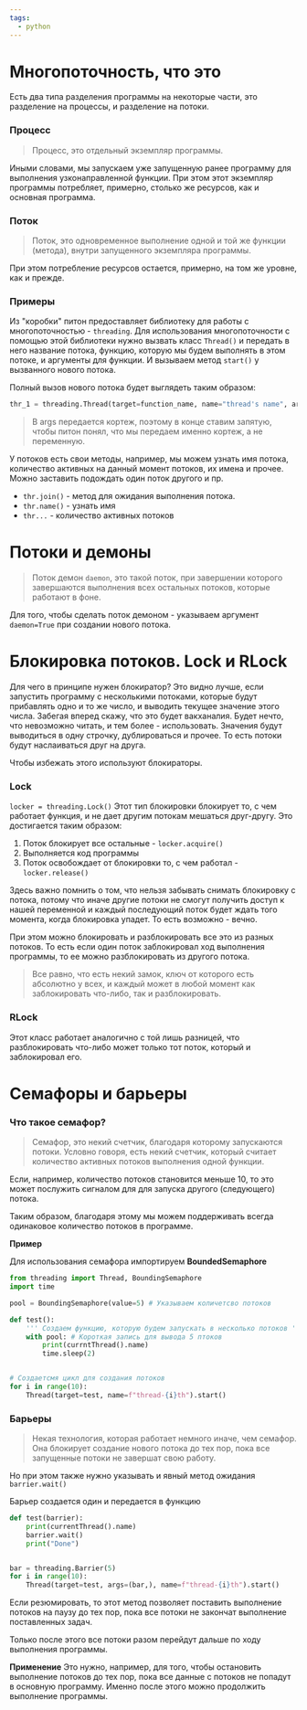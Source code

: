 ```yaml
---
tags:
  - python
---
```

# Многопоточность, что это
Есть два типа разделения программы на некоторые части, это разделение на процессы, и разделение на потоки.

### Процесс
>Процесс, это отдельный экземпляр программы. 

Иными словами, мы запускаем уже запущенную ранее программу для выполнения узконаправленной функции. При этом этот экземпляр программы потребляет, примерно, столько же ресурсов, как и основная программа.

### Поток
>Поток, это одновременное выполнение одной и той же функции (метода), внутри запущенного экземпляра программы.

При этом потребление ресурсов остается, примерно, на том же уровне, как и прежде.

### Примеры
Из "коробки" питон предоставляет библиотеку для работы с многопоточностью - `threading`.
Для использования многопоточности с помощью этой библиотеки нужно вызвать класс `Thread()` и передать в него название потока, функцию, которую мы будем выполнять в этом потоке, и аргументы для функции.
И вызываем метод `start()` у вызванного нового потока.

Полный вызов нового потока будет выглядеть таким образом:
```python
thr_1 = threading.Thread(target=function_name, name="thread's name", args=(x1,))
```

>В args передается кортеж, поэтому в конце ставим запятую, чтобы питон понял, что мы передаем именно кортеж, а не переменную.

У потоков есть свои методы, например, мы можем узнать имя потока, количество активных на данный момент потоков, их имена и прочее. Можно заставить подождать один поток другого и пр.

- `thr.join()` - метод для ожидания выполнения потока.
- `thr.name()` - узнать имя
- `thr...` - количество активных потоков

# Потоки и демоны
>Поток демон `daemon`, это такой поток, при завершении которого завершаются выполнения всех остальных потоков, которые работают в фоне.

Для того, чтобы сделать поток демоном - указываем аргумент `daemon=True` при создании нового потока.

# Блокировка потоков. Lock и RLock
Для чего в принципе нужен блокиратор? Это видно лучше, если запустить программу с несколькими потоками, которые будут прибавлять одно и то же число, и выводить текущее значение этого числа. 
Забегая вперед скажу, что это будет вакханалия.
Будет нечто, что невозможно читать, и тем более - использовать.
Значения будут выводиться в одну строчку, дублироваться и прочее. То есть потоки будут наслаиваться друг на друга.

Чтобы избежать этого используют блокираторы.

### Lock
`locker = threading.Lock()`
Этот тип блокировки блокирует то, с чем работает функция, и не дает другим потокам мешаться друг-другу. Это достигается таким образом:
1. Поток блокирует все остальные - `locker.acquire()`
2. Выполняется код программы
3. Поток освобождает от блокировки то, с чем работал - `locker.release()`

Здесь важно помнить о том, что нельзя забывать снимать блокировку с потока, потому что иначе другие потоки не смогут получить доступ к нашей переменной и каждый последующий поток будет ждать того момента, когда блокировка упадет.
То есть возможно - вечно.

При этом можно блокировать и разблокировать все это из разных потоков. То есть если один поток заблокировал ход выполнения программы, то ее можно разблокировать из другого потока.

>Все равно, что есть некий замок, ключ от которого есть абсолютно у всех, и каждый может в любой момент как заблокировать что-либо, так и разблокировать.

### RLock
Этот класс работает аналогично с той лишь разницей, что разблокировать что-либо может только тот поток, который и заблокировал его.

# Семафоры и барьеры
### Что такое семафор?
>Семафор, это некий счетчик, благодаря которому запускаются потоки. Условно говоря, есть некий счетчик, который считает количество активных потоков выполнения одной функции. 

Если, например, количество потоков становится меньше 10, то это может послужить сигналом для для запуска другого (следующего) потока. 

Таким образом, благодаря этому мы можем поддерживать всегда одинаковое количество потоков в программе.

**Пример**

Для использования семафора импортируем **BoundedSemaphore**
```python
from threading import Thread, BoundingSemaphore
import time

pool = BoundingSemaphore(value=5) # Указываем количетсво потоков

def test(): 
	''' Создаем функцию, которую будем запускать в несколько потоков '''
	with pool: # Короткая запись для вывода 5 птоков
		print(currntThread().name)
		time.sleep(2)


# Создаетсмя цикл для создания потоков
for i in range(10):
	Thread(target=test, name=f"thread-{i}th").start()
```

### Барьеры
>Некая технология, которая работает немного иначе, чем семафор. Она блокирует создание нового потока до тех пор, пока все запущенные потоки не завершат свою работу.

Но при этом также нужно указывать и явный метод ожидания `barrier.wait()`

Барьер создается один и передается в функцию
```python
def test(barrier):
	print(currentThread().name)
	barrier.wait()
	print("Done")


bar = threading.Barrier(5)
for i in range(10):
	Thread(target=test, args=(bar,), name=f"thread-{i}th").start()
```

Если резюмировать, то этот метод позволяет поставить выполнение потоков на паузу до тех пор, пока все потоки не закончат выполнение поставленных задач.

Только после этого все потоки разом перейдут дальше по ходу выполнения программы.

**Применение**
Это нужно, например, для того, чтобы остановить выполнение потоков до тех пор, пока все данные с потоков не попадут в основную программу. Именно после этого можно продолжить выполнение программы.





